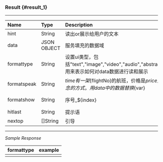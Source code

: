 ### Result {#result_1}

---

| Name | Type | Description | Required |
| :--- | :--- | :--- | :--- |
| hint | String | 读出or展示给用户的文本 | Optional |
| data | JSON OBJECT | 服务填充的数据域 | Optional |
| formattype | String | 设置ui类型，包括"text","image","video","audio","abstract","list","prop"。用来表示如何对data数据进行读和展示 | Optional |
| formatspeak | String | ${time}有一架${flightNo}的航班，价格是${price}元。定义每行数据念的方式，用data中的数据替换${var} | Optional |
| formatshow | String | 序号_${index}|航班号_$f{lightNo}|出发地_${from}|目的地_${to}|时间_${time}|价格_${price}。定义数据展示的方式，K_V结构，"|"分割多个kv对，V可以是变量加字，K展示为表头，V展示为每列数据 | Optional |
| hitlast | String | 提示语 | Optional |
| nextop | \[\]String | 引导 | Optional |

---

_Sample Response_

| formattype | example |
| :--- | :--- |
|  |  |



